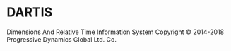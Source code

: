 # DARTIS
Dimensions And Relative Time Information System
Copyright © 2014-2018 Progressive Dynamics Global Ltd. Co.
